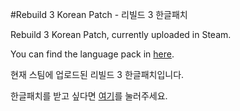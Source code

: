 #Rebuild 3 Korean Patch - 리빌드 3 한글패치

Rebuild 3 Korean Patch, currently uploaded in Steam.

You can find the language pack in [here](http://steamcommunity.com/sharedfiles/filedetails/?id=721104417).

현재 스팀에 업로드된 리빌드 3 한글패치입니다.

한글패치를 받고 싶다면 [여기](http://steamcommunity.com/sharedfiles/filedetails/?id=721104417)를 눌러주세요.
